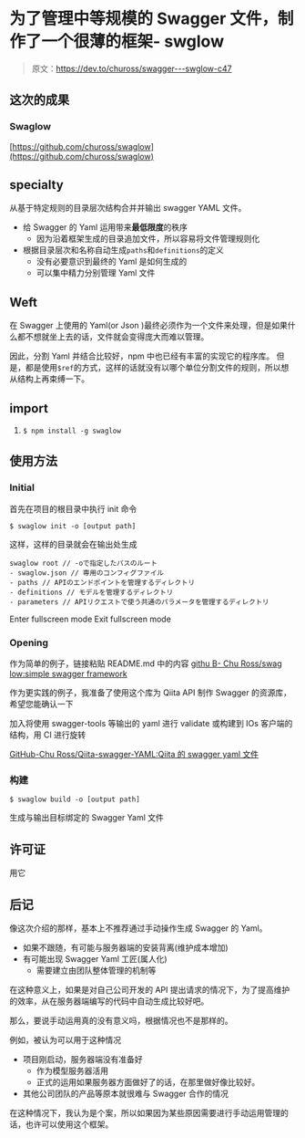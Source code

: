 # 为了管理中等规模的 Swagger 文件，制作了一个很薄的框架- swglow

> 原文：<https://dev.to/chuross/swagger---swglow-c47>

## 这次的成果

### Swaglow

[https://github.com/chuross/swaglow](https://github.com/chuross/swaglow)

## specialty

从基于特定规则的目录层次结构合并并输出 swagger YAML 文件。

*   给 Swagger 的 Yaml 运用带来**最低限度**的秩序
    *   因为沿着框架生成的目录追加文件，所以容易将文件管理规则化
*   根据目录层次和名称自动生成`paths`和`definitions`的定义
    *   没有必要意识到最终的 Yaml 是如何生成的
    *   可以集中精力分别管理 Yaml 文件

## Weft

在 Swagger 上使用的 Yaml(or Json )最终必须作为一个文件来处理，但是如果什么都不想就坐上去的话，文件就会变得庞大而难以管理。

因此，分割 Yaml 并结合比较好，npm 中也已经有丰富的实现它的程序库。 但是，都是使用`$ref`的方式，这样的话就没有以哪个单位分割文件的规则，所以想从结构上再束缚一下。

## import

1.  `$ npm install -g swaglow`

## 使用方法

### Initial

首先在项目的根目录中执行 init 命令

`$ swaglow init -o [output path]`

这样，这样的目录就会在输出处生成

```
swaglow root // -oで指定したパスのルート
- swaglow.json // 専用のコンフィグファイル
- paths // APIのエンドポイントを管理するディレクトリ
- definitions // モデルを管理するディレクトリ
- parameters // APIリクエストで使う共通のパラメータを管理するディレクトリ 
```

Enter fullscreen mode Exit fullscreen mode

### Opening

作为简单的例子，链接粘贴 README.md 中的内容
[githu B- Chu Ross/swag low:simple swagger framework](https://github.com/chuross/swaglow#example)

作为更实践的例子，我准备了使用这个库为 Qiita API 制作 Swagger 的资源库，希望您能确认一下

加入将使用 swagger-tools 等输出的 yaml 进行 validate 或构建到 IOs 客户端的结构，用 CI 进行旋转

[GitHub-Chu Ross/Qiita-swagger-YAML:Qiita 的 swagger yaml 文件](https://github.com/chuross/qiita-swagger-yaml)

### 构建

`$ swaglow build -o [output path]`

生成与输出目标绑定的 Swagger Yaml 文件

## 许可证

用它

## 后记

像这次介绍的那样，基本上不推荐通过手动操作生成 Swagger 的 Yaml。

*   如果不跟随，有可能与服务器端的安装背离(维护成本增加)
*   有可能出现 Swagger Yaml 工匠(属人化)
    *   需要建立由团队整体管理的机制等

在这种意义上，如果是对自己公司开发的 API 提出请求的情况下，为了提高维护的效率，从在服务器端编写的代码中自动生成比较好吧。

那么，要说手动运用真的没有意义吗，根据情况也不是那样的。

例如，被认为可以用于这种情况

*   项目刚启动，服务器端没有准备好
    *   作为模型服务器活用
    *   正式的运用如果服务器方面做好了的话，在那里做好像比较好。
*   其他公司团队的产品等原本就很难与 Swagger 合作的情况

在这种情况下，我认为是个案，所以如果因为某些原因需要进行手动运用管理的话，也许可以使用这个框架。